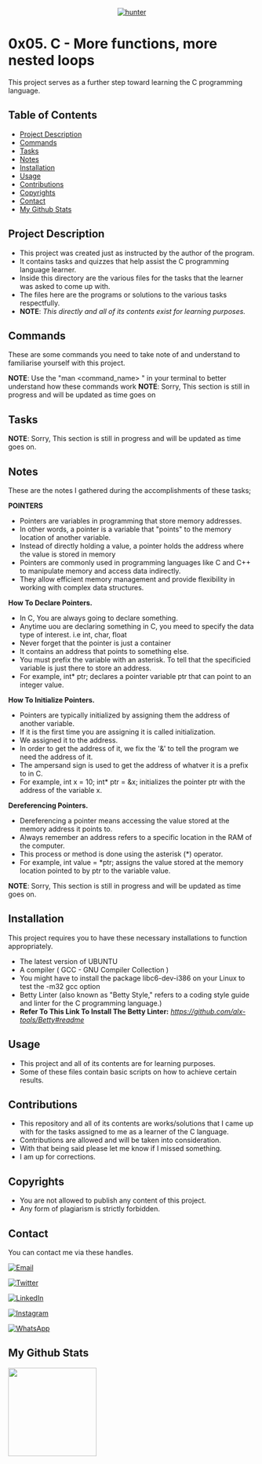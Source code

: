 <p align="center">
<a href="https://github.com/hunterxcobby"><img title="hunter" src="https://img.shields.io/badge/github-hunterxcobby-orange.svg?style=social&logo=github"></a>
</p>

# 0x05. C - More functions, more nested loops

This project serves as a further step toward learning the C programming language.

## Table of Contents

- [Project Description](#project-description)
- [Commands](#commands)
- [Tasks](#tasks)
- [Notes](#notes)
- [Installation](#installation)
- [Usage](#usage)
- [Contributions](#contributions)
- [Copyrights](#copyrights)
- [Contact](#contact)
- [My Github Stats](#my-github-stats)

## Project Description 

+ This project was created just as instructed by the author of the program.
+ It contains tasks and quizzes that help assist the C programming language learner.
+ Inside this directory are the various files for the tasks that the learner was asked to come up with.
+ The files here are the programs or solutions to the various tasks respectfully.
+ **NOTE**: *This directly and all of its contents exist for learning purposes.*

## Commands

These are some commands you need to take note of and understand to familiarise yourself with this project.

**NOTE**: Use the "man <command_name> " in your terminal to better understand how these commands work
**NOTE**: Sorry, This section is still in progress and will be updated as time goes on

## Tasks

**NOTE**: Sorry, This section is still in progress and will be updated as time goes on.

## Notes

These are the notes I gathered during the accomplishments of these tasks;

**POINTERS**

- Pointers are variables in programming that store memory addresses. 
- In other words, a pointer is a variable that "points" to the memory location of another variable.
- Instead of directly holding a value, a pointer holds the address where the value is stored in memory
- Pointers are commonly used in programming languages like C and C++ to manipulate memory and access data indirectly.
- They allow efficient memory management and provide flexibility in working with complex data structures.

**How To Declare Pointers.**

- In C, You are always going to declare something.
- Anytime uou are declaring something in C, you meed to specify the data type of interest. i.e int, char, float 
- Never forget that the pointer is just a container
- It contains an address that points to something else.
- You must prefix the variable with an asterisk. To tell that the specificied variable is just there to store an address. 
- For example, int* ptr; declares a pointer variable ptr that can point to an integer value.

**How To Initialize Pointers.**

- Pointers are typically initialized by assigning them the address of another variable.
- If it is the first time you are assigning it is called initialization.
- We assigned it to the address. 
- In order to get the address of it, we fix the '&' to tell the program we need the address of it. 
- The ampersand sign is used to get the address of whatver it is a prefix to in C. 
- For example, int x = 10; int* ptr = &x; initializes the pointer ptr with the address of the variable x.

**Dereferencing Pointers.**

- Dereferencing a pointer means accessing the value stored at the memory address it points to.
- Always remember an address refers to a specific location in the RAM of the computer. 
- This process or method is done using the asterisk (*) operator.
- For example, int value = *ptr; assigns the value stored at the memory location pointed to by ptr to the variable value.

**NOTE**: Sorry, This section is still in progress and will be updated as time goes on.

## Installation

This project requires you to have these necessary installations to function appropriately.

- The latest version of UBUNTU
- A compiler ( GCC - GNU Compiler Collection ) 
- You might have to install the package libc6-dev-i386 on your Linux to test the -m32 gcc option 
- Betty Linter (also known as "Betty Style," refers to a coding style guide and linter for the C programming language.)
- **Refer To This Link To Install The Betty Linter:**
 *https://github.com/alx-tools/Betty#readme*

## Usage

+ This project and all of its contents are for learning purposes.
+ Some of these files contain basic scripts on how to achieve certain results.

## Contributions

+ This repository and all of its contents are works/solutions that I came up with for the tasks assigned to me as a learner of the C language.
+ Contributions are allowed and will be taken into consideration.
+ With that being said please let me know if I missed something.
+ I am up for corrections.

## Copyrights

- You are not allowed to publish any content of this project.
- Any form of plagiarism is strictly forbidden.

## Contact

You can contact me via these handles. 

[![Email](https://img.shields.io/badge/Email-D14836?style=social&logo=gmail&logoColor=white)](mailto:solomonsefah13@gmail.com)

[![Twitter](https://img.shields.io/badge/Twitter-1DA1F2?style=social&logo=twitter)](https://twitter.com/hunterxcobby)

[![LinkedIn](https://img.shields.io/badge/LinkedIn-0077B5?style=social&logo=linkedin)](https://www.linkedin.com/in/cobby-sefah-solomon-~-c-s-s-6460bb279/)

[![Instagram](https://img.shields.io/badge/Instagram-E4405F?style=social&logo=instagram)](https://www.instagram.com/cobby_is_a_god)

[![WhatsApp](https://img.shields.io/badge/WhatsApp-25D366?style=social&logo=whatsapp)](https://wa.me/233557452729)

## My Github Stats
<img height="180em" src="https://github-readme-stats.vercel.app/api?username=hunterxcobby&show_icons=true&hide_border=true&&count_private=true&include_all_commits=true" />

